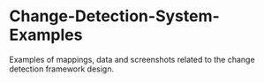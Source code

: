 # Change-Detection-System-Examples
Examples of mappings, data and screenshots related to the change detection framework design. 
